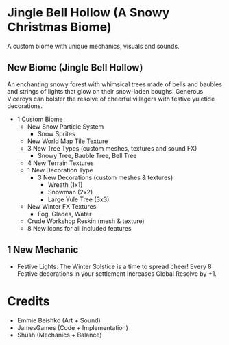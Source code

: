 # Jingle Bell Hollow (A Snowy Christmas Biome)

A custom biome with unique mechanics, visuals and sounds.


## New Biome (Jingle Bell Hollow)
An enchanting snowy forest with whimsical trees made of bells and baubles and strings of lights that glow on their snow-laden boughs. Generous Viceroys can bolster the resolve of cheerful villagers with festive yuletide decorations.

- 1 Custom Biome
  - New Snow Particle System
    - Snow Sprites
  - New World Map Tile Texture
  - 3 New Tree Types (custom meshes, textures and sound FX)
    - Snowy Tree, Bauble Tree, Bell Tree
  - 4 New Terrain Textures
  - 1 New Decoration Type
    - 3 New Decorations (custom meshes & textures)
      - Wreath (1x1)
      - Snowman (2x2)
      - Large Yule Tree (3x3)
  - New Winter FX Textures
    - Fog, Glades, Water
  - Crude Workshop Reskin (mesh & texture)
  - 8 New Icons for all included features

## 1 New Mechanic

- Festive Lights: The Winter Solstice is a time to spread cheer! Every 8 Festive decorations in your settlement increases Global Resolve by +1. 


# Credits
- Emmie Beishko (Art + Sound)
- JamesGames (Code + Implementation)
- Shush (Mechanics + Balance)